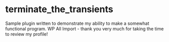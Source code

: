 # terminate_the_transients
Sample plugin written to demonstrate my ability to make a somewhat functional program. WP All Import - thank you very much for taking the time to review my profile!
